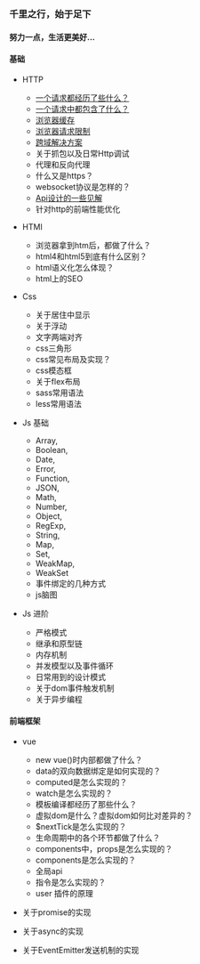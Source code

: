 ### 千里之行，始于足下
#### 努力一点，生活更美好...

#### 基础
* HTTP
    * [一个请求都经历了些什么？](./http/request-life.md)
    * [一个请求中都包含了什么？](./http/request-content.md)
    * [浏览器缓存](./http/browser-cache.md)
    * [浏览器请求限制](./http/request-limit.md)
    * [跨域解决方案](./http/cross-domain/index.md)
    * 关于抓包以及日常Http调试
    * 代理和反向代理
    * 什么又是https？
    * websocket协议是怎样的？
    * [Api设计的一些见解](./http/api-architecture.md)
    * 针对http的前端性能优化

* HTMl
    * 浏览器拿到htm后，都做了什么？
    * html4和html5到底有什么区别？
    * html语义化怎么体现？
    * html上的SEO

* Css
    * 关于居住中显示
    * 关于浮动
    * 文字两端对齐
    * css三角形
    * css常见布局及实现？
    * css模态框
    * 关于flex布局
    * sass常用语法
    * less常用语法

* Js 基础
    * Array, 
    * Boolean, 
    * Date, 
    * Error, 
    * Function, 
    * JSON, 
    * Math, 
    * Number, 
    * Object, 
    * RegExp, 
    * String, 
    * Map, 
    * Set, 
    * WeakMap,
    * WeakSet
    * 事件绑定的几种方式
    * js脑图

* Js 进阶
    * 严格模式
    * 继承和原型链
    * 内存机制
    * 并发模型以及事件循环
    * 日常用到的设计模式
    * 关于dom事件触发机制
    * 关于异步编程
    
#### 前端框架
* vue
    * new vue()时内部都做了什么？
    * data的双向数据绑定是如何实现的？
    * computed是怎么实现的？
    * watch是怎么实现的？
    * 模板编译都经历了那些什么？
    * 虚拟dom是什么？虚拟dom如何比对差异的？
    * $nextTick是怎么实现的？
    * 生命周期中的各个环节都做了什么？
    * components中，props是怎么实现的？
    * components是怎么实现的？
    * 全局api
    * 指令是怎么实现的？
    * user 插件的原理

* 关于promise的实现
* 关于async的实现
* 关于EventEmitter发送机制的实现